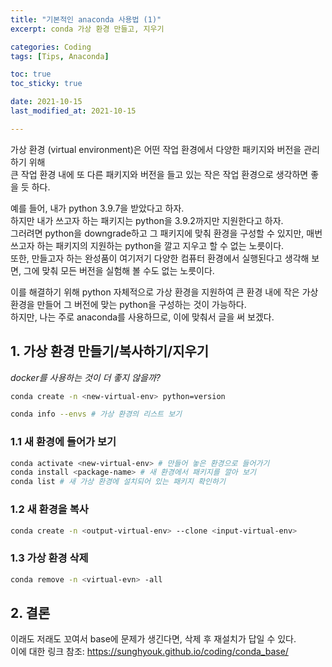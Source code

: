 ```yaml
---
title: "기본적인 anaconda 사용법 (1)"
excerpt: conda 가상 환경 만들고, 지우기

categories: Coding
tags: [Tips, Anaconda]

toc: true
toc_sticky: true

date: 2021-10-15
last_modified_at: 2021-10-15

---
```


가상 환경 (virtual environment)은 어떤 작업 환경에서 다양한 패키지와 버전을 관리하기 위해  
큰 작업 환경 내에 또 다른 패키지와 버전을 들고 있는 작은 작업 환경으로 생각하면 좋을 듯 하다.

예를 들어, 내가 python 3.9.7을 받았다고 하자.  
하지만 내가 쓰고자 하는 패키지는 python을 3.9.2까지만 지원한다고 하자.  
그러려면 python을 downgrade하고 그 패키지에 맞춰 환경을 구성할 수 있지만, 매번 쓰고자 하는 패키지의 지원하는 python을 깔고 지우고 할 수 없는 노릇이다.  
또한, 만들고자 하는 완성품이 여기저기 다양한 컴퓨터 환경에서 실행된다고 생각해 보면, 그에 맞춰 모든 버전을 실험해 볼 수도 없는 노릇이다.  

이를 해결하기 위해 python 자체적으로 가상 환경을 지원하여 큰 환경 내에 작은 가상 환경을 만들어 그 버전에 맞는 python을 구성하는 것이 가능하다.  
하지만, 나는 주로 anaconda를 사용하므로, 이에 맞춰서 글을 써 보겠다.

## 1. 가상 환경 만들기/복사하기/지우기

*docker를 사용하는 것이 더 좋지 않을까?*

```zsh
conda create -n <new-virtual-env> python=version

conda info --envs # 가상 환경의 리스트 보기
```

### 1.1 새 환경에 들어가 보기

```zsh
conda activate <new-virtual-env> # 만들어 놓은 환경으로 들어가기
conda install <package-name> # 새 환경에서 패키지를 깔아 보기
conda list # 새 가상 환경에 설치되어 있는 패키지 확인하기
```

### 1.2 새 환경을 복사

```zsh
conda create -n <output-virtual-env> --clone <input-virtual-env>
```

### 1.3 가상 환경 삭제

```zsh
conda remove -n <virtual-evn> -all
```

## 2. 결론

이래도 저래도 꼬여서 base에 문제가 생긴다면, 삭제 후 재설치가 답일 수 있다.  
이에 대한 링크 참조: <https://sunghyouk.github.io/coding/conda_base/>  
